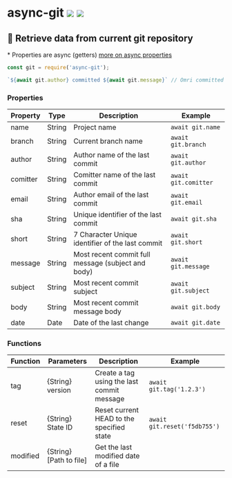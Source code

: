 # async-git [![](https://img.shields.io/npm/v/async-git.svg)](https://www.npmjs.com/package/async-git) [![](https://img.shields.io/badge/source--000000.svg?logo=github&style=social)](https://github.com/omrilotan/mono/tree/master/packages/async-git)

## 👾 Retrieve data from current git repository

\* Properties are async (getters) [more on async properties](https://medium.com/@omrilotan/javascript-async-variables-686dc5f03cb2)

```js
const git = require('async-git');

`${await git.author} committed ${await git.message}` // Omri committed Some changes
```

### Properties

| Property | Type | Description | Example
| - | - | - | -
| name | String | Project name | `await git.name`
| branch | String | Current branch name | `await git.branch`
| author | String | Author name of the last commit | `await git.author`
| comitter | String | Comitter name of the last commit | `await git.comitter`
| email | String | Author email of the last commit | `await git.email`
| sha | String | Unique identifier of the last commit | `await git.sha`
| short | String | 7 Character Unique identifier of the last commit | `await git.short`
| message | String | Most recent commit full message (subject and body) | `await git.message`
| subject | String | Most recent commit subject | `await git.subject`
| body | String | Most recent commit message body | `await git.body`
| date | Date | Date of the last change | `await git.date`

### Functions

| Function | Parameters | Description | Example
| - | - | - | -
| tag | {String} version | Create a tag using the last commit message | `await git.tag('1.2.3')`
| reset | {String} State ID | Reset current HEAD to the specified state | `await git.reset('f5db755')`
| modified | {String} [Path to file] | Get the last modified date of a file |
